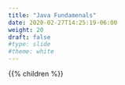 ```yaml
---
title: "Java Fundamenals"
date: 2020-02-27T14:25:19-06:00
weight: 20
draft: false
#type: slide
#theme: white
---
```


{{% children %}}

